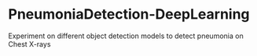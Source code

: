 # PneumoniaDetection-DeepLearning
Experiment on different object detection models to detect pneumonia on Chest X-rays
